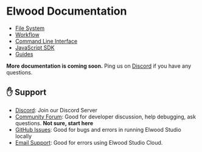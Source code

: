 # Elwood Documentation

- [File System](./fs/readme.md)
- [Workflow](./workflow/readme.md)
- [Command Line Interface](./cli/readme.md)
- [JavaScript SDK](./sdk/js/readme.md)
- [Guides](./guides/readme.md)

**More documentation is coming soon.** Ping us on [Discord](https://discord.gg/ZxWKPeABNG) if you have any questions.

## :raised_hand: Support

- [Discord](https://discord.gg/ZxWKPeABNG): Join our Discord Server
- [Community Forum](https://github.com/elwood-studio/org/discussions): Good for developer discussion, help debugging, ask questions. **Not sure, start here**
- [GitHub Issues](https://github.com/elwood-studio/elwood/issues): Good for bugs and errors in running Elwood Studio locally
- [Email Support](mailto:support@elwood.studio): Good for errors using Elwood Studio Cloud.
